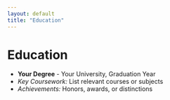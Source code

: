 ```yaml
---
layout: default
title: "Education"
---
```


<div class="content">
    <h1>Education</h1>
    <ul>
        <li><strong>Your Degree</strong> - Your University, Graduation Year</li>
        <li><em>Key Coursework:</em> List relevant courses or subjects</li>
        <li><em>Achievements:</em> Honors, awards, or distinctions</li>
    </ul>
</div>
